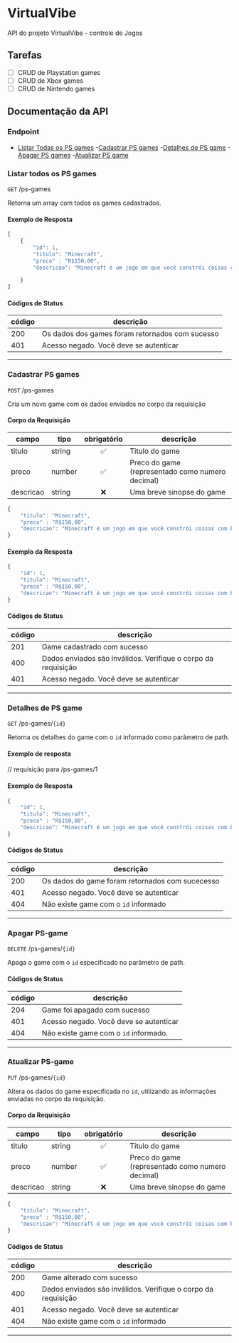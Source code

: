 # VirtualVibe
API do projeto VirtualVibe - controle de Jogos

## Tarefas
- [ ] CRUD de Playstation games
- [ ] CRUD de Xbox games
- [ ] CRUD de Nintendo games

## Documentação da API

### Endpoint
- [Listar Todas os PS games](#Listar-todos-os-PS-games)
-[Cadastrar PS games](#Cadastrar-PS-games)
-[Detalhes de PS game](#detalhes-de-PS-game)
-[Apagar PS games](#apagar-PS-game)
-[Atualizar PS game](#atualizar-PS-game)


### Listar todos os PS games

`GET` /ps-games


Retorna um array com todos os games cadastrados.

#### Exemplo de Resposta

``` js
[
    {
        "id": 1,
        "titulo": "Minecraft",
        "preco" : "R$150,00",
        "descricao": "Minecraft é um jogo em que você constrói coisas com blocos, em um mundo virtual aberto e livre para explorar. É o que os gamers chamam de 'sandbox', porque funciona mesmo como uma caixa de areia, em que o único limite para o jogador é a própria imaginação e a prática",

    }
]

```

#### Códigos de Status

|código|descrição|
|------|---------|
|200| Os dados dos games foram retornados com sucesso
|401|Acesso negado. Você deve se autenticar

---

### Cadastrar PS games

`POST` /ps-games


Cria um novo game com os dados enviados no corpo da requisição

#### Corpo da Requisição

|campo|tipo|obrigatório|descrição|
|-----|----|:-----------:|---------|
|titulo|string|✅|Titulo do game
|preco|number|✅|Preco do game (representado como numero decimal)
|descricao|string|❌|Uma breve sinopse do game


``` js
{
    "titulo": "Minecraft",
    "preco" : "R$150,00",
    "descricao": "Minecraft é um jogo em que você constrói coisas com blocos, em um mundo virtual aberto e livre para explorar. É o que os gamers chamam de 'sandbox', porque funciona mesmo como uma caixa de areia, em que o único limite para o jogador é a própria imaginação e a prática"
}
```

#### Exemplo da Resposta


``` js
{
    "id": 1,
    "titulo": "Minecraft",
    "preco" : "R$150,00",
    "descricao": "Minecraft é um jogo em que você constrói coisas com blocos, em um mundo virtual aberto e livre para explorar. É o que os gamers chamam de 'sandbox', porque funciona mesmo como uma caixa de areia, em que o único limite para o jogador é a própria imaginação e a prática"
}


```


#### Códigos de Status

|código|descrição|
|------|---------|
|201|Game cadastrado com sucesso
|400|Dados enviados são inválidos. Verifique o corpo da requisição
|401|Acesso negado. Você deve se autenticar
---

### Detalhes de PS game

`GET` /ps-games/`{id}`

Retorna os detalhes do game com o `id`
informado como parâmetro de path.

#### Exemplo de resposta
// requisição para  /ps-games/1

#### Exemplo de Resposta

``` js
{
    "id": 1,
    "titulo": "Minecraft",
    "preco" : "R$150,00",
    "descricao": "Minecraft é um jogo em que você constrói coisas com blocos, em um mundo virtual aberto e livre para explorar. É o que os gamers chamam de 'sandbox', porque funciona mesmo como uma caixa de areia, em que o único limite para o jogador é a própria imaginação e a prática"
}


```


#### Códigos de Status

|código|descrição|
|------|---------|
|200| Os dados do game foram retornados com sucecesso
|401|Acesso negado. Você deve se autenticar
|404|Não existe game com o `id` informado

---


### Apagar PS-game

`DELETE` /ps-games/`{id}`

Apaga o game com o `id` especificado no parâmetro de path.


#### Códigos de Status

|código|descrição|
|------|---------|
|204|Game foi apagado com sucesso
|401|Acesso negado. Você deve se autenticar
|404|Não existe game com o `id` informado.

---


### Atualizar PS-game

`PUT` /ps-games/`{id}`

Altera os dados do game especificada no `id`,
utilizando as informações enviadas no corpo da requisição.

#### Corpo da Requisição

|campo|tipo|obrigatório|descrição|
|-----|----|:-----------:|---------|
|titulo|string|✅|Titulo do game
|preco|number|✅|Preco do game (representado como numero decimal)
|descricao|string|❌|Uma breve sinopse do game

``` js
{
    "titulo": "Minecraft",
    "preco" : "R$150,00",
    "descricao": "Minecraft é um jogo em que você constrói coisas com blocos, em um mundo virtual aberto e livre para explorar. É o que os gamers chamam de 'sandbox', porque funciona mesmo como uma caixa de areia, em que o único limite para o jogador é a própria imaginação e a prática"
}
```

#### Códigos de Status

|código|descrição|
|------|---------|
|200|Game alterado com sucesso
|400|Dados enviados são inválidos. Verifique o corpo da requisição
|401|Acesso negado. Você deve se autenticar
|404|Não existe game com o `id` informado

---






